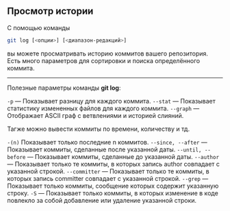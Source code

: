 ## Просмотр истории

С помощью команды
```Bash
git log [<опции>] [<диапазон-редакций>]
```
вы можете просматривать историю коммитов вашего репозитория. Есть много параметров для сортировки и поиска определённого коммита.

---
Полезные параметры команды **git log**:

`-p` — Показывает разницу для каждого коммита.
`--stat` — Показывает статистику измененных файлов для каждого коммита.
`--graph` — Отображает ASCII граф с ветвлениями и историей слияний.

Тагже можно вывести коммиты по времени, количеству и тд.

`-(n)` Показывает только последние n коммитов.
`--since, --after` — Показывает коммиты, сделанные после указанной даты.
`--until, --before` — Показывает коммиты, сделанные до указанной даты.
`--author` — Показывает только те коммиты, в которых запись author совпадает с указанной строкой.
`--committer` — Показывает только те коммиты, в которых запись committer совпадает с указанной строкой.
`--grep` — Показывает только коммиты, сообщение которых содержит указанную строку.
`-S` — Показывает только коммиты, в которых изменение в коде повлекло за собой добавление или удаление указанной строки.